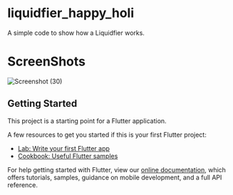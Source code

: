 # liquidfier_happy_holi

A simple code to show how a Liquidfier works.

# ScreenShots

![Screenshot (30)](https://user-images.githubusercontent.com/81425855/117605545-968c5000-b175-11eb-84fb-0940ec6787ee.png)



## Getting Started

This project is a starting point for a Flutter application.

A few resources to get you started if this is your first Flutter project:

- [Lab: Write your first Flutter app](https://flutter.dev/docs/get-started/codelab)
- [Cookbook: Useful Flutter samples](https://flutter.dev/docs/cookbook)

For help getting started with Flutter, view our
[online documentation](https://flutter.dev/docs), which offers tutorials,
samples, guidance on mobile development, and a full API reference.
